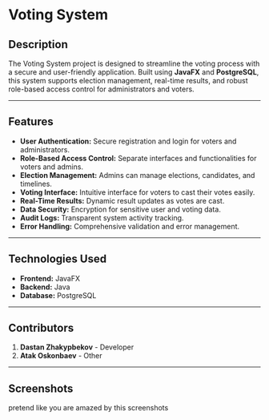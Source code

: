 # Voting System

## **Description**
The Voting System project is designed to streamline the voting process with a secure and user-friendly application. Built using **JavaFX** and **PostgreSQL**, this system supports election management, real-time results, and robust role-based access control for administrators and voters.

---

## **Features**
- **User Authentication:** Secure registration and login for voters and administrators.
- **Role-Based Access Control:** Separate interfaces and functionalities for voters and admins.
- **Election Management:** Admins can manage elections, candidates, and timelines.
- **Voting Interface:** Intuitive interface for voters to cast their votes easily.
- **Real-Time Results:** Dynamic result updates as votes are cast.
- **Data Security:** Encryption for sensitive user and voting data.
- **Audit Logs:** Transparent system activity tracking.
- **Error Handling:** Comprehensive validation and error management.

---

## **Technologies Used**
- **Frontend:** JavaFX
- **Backend:** Java
- **Database:** PostgreSQL

---

## **Contributors**
1. **Dastan Zhakypbekov** - Developer
2. **Atak Oskonbaev** - Other

---

## **Screenshots**

pretend like you are amazed by this screenshots
